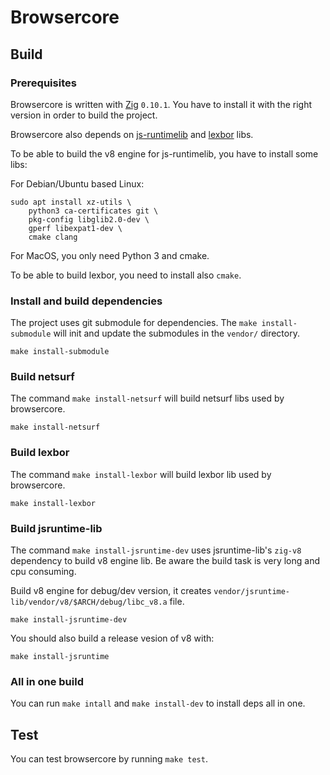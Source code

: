 # Browsercore

## Build

### Prerequisites

Browsercore is written with [Zig](https://ziglang.org/) `0.10.1`. You have to
install it with the right version in order to build the project.

Browsercore also depends on
[js-runtimelib](https://github.com/francisbouvier/jsruntime-lib/) and
[lexbor](https://github.com/lexbor/lexbor) libs.

To be able to build the v8 engine for js-runtimelib, you have to install some libs:

For Debian/Ubuntu based Linux:
```
sudo apt install xz-utils \
    python3 ca-certificates git \
    pkg-config libglib2.0-dev \
    gperf libexpat1-dev \
    cmake clang
```

For MacOS, you only need Python 3 and cmake.

To be able to build lexbor, you need to install also `cmake`.

### Install and build dependencies

The project uses git submodule for dependencies.
The `make install-submodule` will init and update the submodules in the `vendor/`
directory.

```
make install-submodule
```

### Build netsurf

The command `make install-netsurf` will build netsurf libs used by browsercore.
```
make install-netsurf
```

### Build lexbor

The command `make install-lexbor` will build lexbor lib used by browsercore.
```
make install-lexbor
```

### Build jsruntime-lib

The command `make install-jsruntime-dev` uses jsruntime-lib's `zig-v8` dependency to build v8 engine lib.
Be aware the build task is very long and cpu consuming.

Build v8 engine for debug/dev version, it creates
`vendor/jsruntime-lib/vendor/v8/$ARCH/debug/libc_v8.a` file.

```
make install-jsruntime-dev
```

You should also build a release vesion of v8 with:

```
make install-jsruntime
```

### All in one build

You can run `make intall` and `make install-dev` to install deps all in one.

## Test

You can test browsercore by running `make test`.
